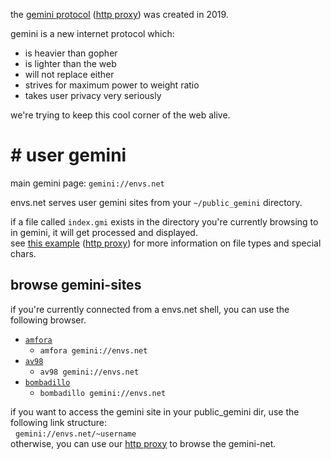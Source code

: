 the [gemini protocol](gopher://zaibatsu.circumlunar.space:70/1/~solderpunk/gemini) ([http proxy](https://gopher.envs.net/zaibatsu.circumlunar.space:70/1/~solderpunk/gemini)) was created in 2019.

gemini is a new internet protocol which:

- is heavier than gopher
- is lighter than the web
- will not replace either
- strives for maximum power to weight ratio
- takes user privacy very seriously


we're trying to keep this cool corner of the web alive.

# # user gemini

main gemini page: `gemini://envs.net`<br />

envs.net serves user gemini sites from your `~/public_gemini` directory.

if a file called `index.gmi` exists in the directory you're currently browsing to in gemini, it will get processed and displayed.<br />
see [this example](gopher://zaibatsu.circumlunar.space/0/%7esolderpunk/gemini/docs/spec-spec.txt) ([http proxy](https://gopher.envs.net/zaibatsu.circumlunar.space:70/0/~solderpunk/gemini/docs/spec-spec.txt)) for more information on file types and special chars.

## browse gemini-sites
if you're currently connected from a envs.net shell, you can use the following browser.

- [`amfora`](https://github.com/makeworld-the-better-one/amfora)
	- `amfora gemini://envs.net`
- [`av98`](https://tildegit.org/solderpunk/AV-98)
    - `av98 gemini://envs.net`
- [`bombadillo`](https://tildegit.org/sloum/bombadillo)
    - `bombadillo gemini://envs.net`

if you want to access the gemini site in your public_gemini dir, use the following link structure:<br />
&nbsp;&nbsp;`gemini://envs.net/~username`
<br />
otherwise, you can use our [http proxy](https://gemini.envs.net/) to browse the gemini-net.
